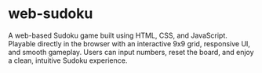 # web-sudoku
A web-based Sudoku game built using HTML, CSS, and JavaScript. Playable directly in the browser with an interactive 9x9 grid, responsive UI, and smooth gameplay. Users can input numbers, reset the board, and enjoy a clean, intuitive Sudoku experience.
